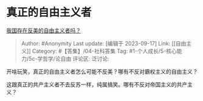 # 真正的自由主义者
[我国存在反美的自由主义者吗？](https://www.zhihu.com/question/622377690/answer/3215141143)

> Author: #Anonymity
> Last update: [编辑于 2023-09-17]
> Link: [[自由主义]]
> Category: #【答集】/04-社科答集
> Tag: #1-个人成长/5-核心能力/5c-学哲学/论自由
> 评论区:
> 泛讨论:

开啥玩笑，真正的自由主义者怎么可能不反美？哪有不反对霸权主义的自由主义？

这跟真正的共产主义者不去反苏一样，纯属搞笑。哪有不反对帝国主义的共产主义？

